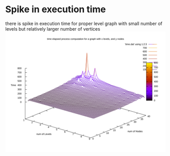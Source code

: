 # Spike in execution time 
there is spike in execution time for proper level graph with small number of levels but relatively larger number of vertices 
![3d plot](time_plot.svg)

